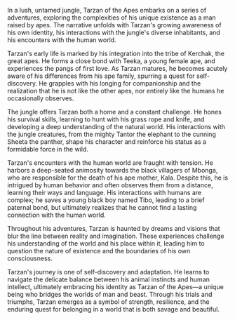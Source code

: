In a lush, untamed jungle, Tarzan of the Apes embarks on a series of adventures, exploring the complexities of his unique existence as a man raised by apes. The narrative unfolds with Tarzan's growing awareness of his own identity, his interactions with the jungle's diverse inhabitants, and his encounters with the human world.

Tarzan's early life is marked by his integration into the tribe of Kerchak, the great apes. He forms a close bond with Teeka, a young female ape, and experiences the pangs of first love. As Tarzan matures, he becomes acutely aware of his differences from his ape family, spurring a quest for self-discovery. He grapples with his longing for companionship and the realization that he is not like the other apes, nor entirely like the humans he occasionally observes.

The jungle offers Tarzan both a home and a constant challenge. He hones his survival skills, learning to hunt with his grass rope and knife, and developing a deep understanding of the natural world. His interactions with the jungle creatures, from the mighty Tantor the elephant to the cunning Sheeta the panther, shape his character and reinforce his status as a formidable force in the wild.

Tarzan's encounters with the human world are fraught with tension. He harbors a deep-seated animosity towards the black villagers of Mbonga, who are responsible for the death of his ape mother, Kala. Despite this, he is intrigued by human behavior and often observes them from a distance, learning their ways and language. His interactions with humans are complex; he saves a young black boy named Tibo, leading to a brief paternal bond, but ultimately realizes that he cannot find a lasting connection with the human world.

Throughout his adventures, Tarzan is haunted by dreams and visions that blur the line between reality and imagination. These experiences challenge his understanding of the world and his place within it, leading him to question the nature of existence and the boundaries of his own consciousness.

Tarzan's journey is one of self-discovery and adaptation. He learns to navigate the delicate balance between his animal instincts and human intellect, ultimately embracing his identity as Tarzan of the Apes—a unique being who bridges the worlds of man and beast. Through his trials and triumphs, Tarzan emerges as a symbol of strength, resilience, and the enduring quest for belonging in a world that is both savage and beautiful.
